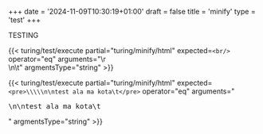 +++
date = '2024-11-09T10:30:19+01:00'
draft = false
title = 'minify'
type = 'test'
+++

TESTING

{{< turing/test/execute partial="turing/minify/html" expected=`<br/>` operator="eq" arguments="\r <br/>\n\t" argmentsType="string" >}}


{{< turing/test/execute partial="turing/minify/html" expected=`<pre>\\\\\n\ntest ala ma kota\t</pre>` operator="eq" arguments="  <pre>\n\ntest ala ma kota\t</pre>  " argmentsType="string" >}}
